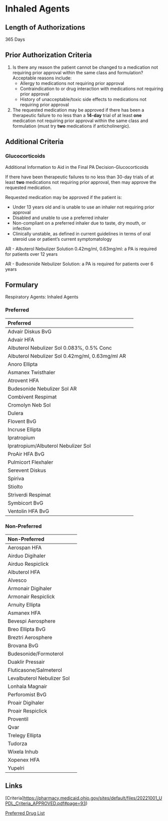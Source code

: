 # Inhaled Agents

## Length of Authorizations

365 Days

## Prior Authorization Criteria

1.  Is there any reason the patient cannot be changed to a medication not requiring prior approval within the same class and formulation? Acceptable reasons include:
    -   Allergy to medications not requiring prior approval
    -   Contraindication to or drug interaction with medications not requiring prior approval
    -   History of unacceptable/toxic side effects to medications not requiring prior approval
2.  The requested medication may be approved if there has been a therapeutic failure to no less than a **14-day** trial of at least **one** medication not requiring prior approval within the same class and formulation (must try **two** medications if anticholinergic).

## Additional Criteria

### Glucocorticoids

Additional Information to Aid in the Final PA Decision-Glucocorticoids

If there have been therapeutic failures to no less than 30-day trials of at least **two** medications not requiring prior approval, then may approve the requested medication.

Requested medication may be approved if the patient is:

-   Under 13 years old and is unable to use an inhaler not requiring prior approval
-   Disabled and unable to use a preferred inhaler
-   Non-compliant on a preferred inhaler due to taste, dry mouth, or infection
-   Clinically unstable, as defined in current guidelines in terms of oral steroid use or patient’s current symptomatology

AR - Albuterol Nebulizer Solution 0.42mg/ml, 0.63mg/ml: a PA is required for patients over 12 years

AR - Budesonide Nebulizer Solution: a PA is required for patients over 6 years

## Formulary

Respiratory Agents: Inhaled Agents

### Preferred

| Preferred                                       |      |
| :---------------------------------------------- | ---: |
| Advair Diskus BvG                               |      |
| Advair HFA                                      |      |
| Albuterol Nebulizer Sol 0.083%, 0.5% Conc       |      |
| Albuterol Nebulizer Sol 0.42mg/ml, 0.63mg/ml AR |      |
| Anoro Ellipta                                   |      |
| Asmanex Twisthaler                              |      |
| Atrovent HFA                                    |      |
| Budesonide Nebulizer Sol AR                     |      |
| Combivent Respimat                              |      |
| Cromolyn Neb Sol                                |      |
| Dulera                                          |      |
| Flovent BvG                                     |      |
| Incruse Ellipta                                 |      |
| Ipratropium                                     |      |
| Ipratropium/Albuterol Nebulizer Sol             |      |
| ProAir HFA BvG                                  |      |
| Pulmicort Flexhaler                             |      |
| Serevent Diskus                                 |      |
| Spiriva                                         |      |
| Stiolto                                         |      |
| Striverdi Respimat                              |      |
| Symbicort BvG                                   |      |
| Ventolin HFA BvG                                |      |

### Non-Preferred

| Non-Preferred              |      |
| :------------------------- | ---: |
| Aerospan HFA               |      |
| Airduo Digihaler           |      |
| Airduo Respiclick          |      |
| Albuterol HFA              |      |
| Alvesco                    |      |
| Armonair Digihaler         |      |
| Armonair Respiclick        |      |
| Arnuity Ellipta            |      |
| Asmanex HFA                |      |
| Bevespi Aerosphere         |      |
| Breo Ellipta BvG           |      |
| Breztri Aerosphere         |      |
| Brovana BvG                |      |
| Budesonide/Formoterol      |      |
| Duaklir Pressair           |      |
| Fluticasone/Salmeterol     |      |
| Levalbuterol Nebulizer Sol |      |
| Lonhala Magnair            |      |
| Perforomist BvG            |      |
| Proair Digihaler           |      |
| Proair Respiclick          |      |
| Proventil                  |      |
| Qvar                       |      |
| Trelegy Ellipta            |      |
| Tudorza                    |      |
| Wixela Inhub               |      |
| Xopenex HFA                |      |
| Yupelri                    |      |

## Links

[Criteria]https://pharmacy.medicaid.ohio.gov/sites/default/files/20221001_UPDL_Criteria_APPROVED.pdf#page=93)

[Preferred Drug List](https://pharmacy.medicaid.ohio.gov/sites/default/files/20221001_UPDL_APPROVED_.pdf#page=30)